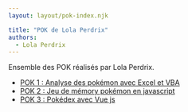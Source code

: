 ```yaml
---
layout: layout/pok-index.njk

title: "POK de Lola Perdrix"
authors:
  - Lola Perdrix
---
```


Ensemble des POK réalisés par Lola Perdrix.

- [POK 1 : Analyse des pokémon avec Excel et VBA](./temps-1)
- [POK 2 : Jeu de mémory pokémon en javascript](./temps-2)
- [POK 3 : Pokédex avec Vue js](./temps-3)

